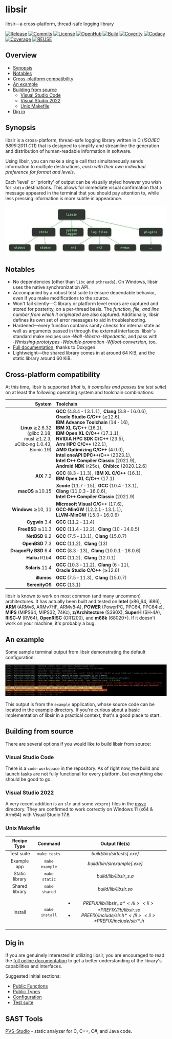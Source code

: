# libsir

libsir&mdash;a cross-platform, thread-safe logging library

<!-- SPDX-License-Identifier: MIT -->
<!-- Copyright (c) 2018-current Ryan M. Lederman <lederman@gmail.com> -->

[![Release](https://img.shields.io/github/v/release/aremmell/libsir?color=%2340b900?cacheSeconds=60)](releases/latest)
[![Commits](https://img.shields.io/github/commits-since/aremmell/libsir/latest?cacheSeconds=60&color=%2340b900)](commits/master)
[![License](https://img.shields.io/github/license/aremmell/libsir?color=%2340b900&cacheSeconds=60)](LICENSE)
[![OpenHub](https://img.shields.io/badge/openhub-libsir-ok.svg?color=%2340b900&cacheSeconds=60)](https://www.openhub.net/p/libsir/)
[![Build](https://img.shields.io/travis/com/aremmell/libsir?cacheSeconds=60&color=%2340b900)](https://app.travis-ci.com/aremmell/libsir)
[![Coverity](https://img.shields.io/coverity/scan/28843.svg?color=%2340b900&cacheSeconds=60)](https://scan.coverity.com/projects/aremmell-libsir)
[![Codacy](https://img.shields.io/codacy/grade/c631edd919a94bafa21c98dfcf72f2ad?color=%2340b900&cacheSeconds=60)](https://app.codacy.com/gh/aremmell/libsir/dashboard?utm_source=gh&utm_medium=referral&utm_content=&utm_campaign=Badge_grade)
[![Coverage](https://img.shields.io/coverallsCoverage/github/aremmell/libsir?color=%2340b900&cacheSeconds=60)](https://coveralls.io/github/aremmell/libsir)
[![REUSE](https://img.shields.io/reuse/compliance/github.com%2Faremmell%2Flibsir?label=REUSE3&color=%2340b900&cacheSeconds=60)](https://api.reuse.software/info/github.com/aremmell/libsir)

## <a id="overview" /> Overview

<!-- toc -->

- [Synopsis](#synopsis)
- [Notables](#notables)
- [Cross-platform compatibility](#cross-platform-compatibility)
- [An example](#an-example)
- [Building from source](#building-from-source)
  - [Visual Studio Code](#visual-studio-code)
  - [Visual Studio 2022](#visual-studio-2022)
  - [Unix Makefile](#unix-makefile)
- [Dig in](#dig-in)

<!-- tocstop -->

## <a id="synopsis" /> Synopsis

libsir is a cross-platform, thread-safe logging library written in C (*ISO/IEC 9899:2011 C11*) that is designed to simplify and streamline the generation and distribution of human-readable information in software.

Using libsir, you can make a single call that simultaneously sends information to multiple destinations, *each with their own individual preference for format and levels*.

Each 'level' or 'priority' of output can be visually styled however you wish for `stdio` destinations. This allows for immediate visual confirmation that a message appeared in the terminal that you should pay attention to, while less pressing information is more subtle in appearance.

![libsir visual graph](./docs/res/libsir-alpha.png)

## <a id="notables" /> Notables

- No dependencies (other than `libc` and `pthreads`). On Windows, libsir uses the native synchronization API.
- Accompanied by a robust test suite to ensure dependable behavior, even if you make modifications to the source.
- Won't fail silently&mdash;C library or platform level errors are captured and stored for posterity, on a per-thread basis. The *function, file, and line number from which it originated* are also captured. Additionally, libsir defines its own set of error messages to aid in troubleshooting.
- Hardened&mdash;every function contains sanity checks for internal state as well as arguments passed in through the external interfaces. libsir's standard make recipes use *‑Wall&nbsp;‑Wextra&nbsp;‑Wpedantic*, and pass with *‑Wmissing‑prototypes&nbsp;‑Wdouble‑promotion&nbsp;‑Wfloat‑conversion*, too.
- [Full documentation](https://libsir.rml.dev), thanks to Doxygen.
- Lightweight&mdash;the shared library comes in at around 64&nbsp;KiB, and the static library around 60&nbsp;KiB.

## <a id="cross-platform-compatibility" /> Cross-platform compatibility

At this time, libsir is supported (*that is, it compiles and passes the test suite*) on at least the following operating system and toolchain combinations:

| System | Toolchain |
| ------:|:--------- |
| **Linux**&nbsp;≳2.6.32<br>(glibc&nbsp;2.18, musl&nbsp;≳1.2.3, uClibc‑ng&nbsp;1.0.43, Bionic&nbsp;19) | **GCC**&nbsp;(4.8.4&nbsp;‑&nbsp;13.1.1),&nbsp; **Clang**&nbsp;(3.8&nbsp;‑&nbsp;16.0.6),&nbsp; **Oracle&nbsp;Studio&nbsp;C/C++**&nbsp;(≳12.6),&nbsp; **IBM&nbsp;Advance&nbsp;Toolchain**&nbsp;(14&nbsp;‑&nbsp;16),&nbsp; **IBM&nbsp;XL&nbsp;C/C++**&nbsp;(16.1),&nbsp; **IBM&nbsp;Open&nbsp;XL&nbsp;C/C++**&nbsp;(17.1.1),&nbsp; **NVIDIA&nbsp;HPC&nbsp;SDK&nbsp;C/C++**&nbsp;(23.5),&nbsp; **Arm&nbsp;HPC&nbsp;C/C++**&nbsp;(22.1),&nbsp; **AMD&nbsp;Optimizing&nbsp;C/C++**&nbsp;(4.0.0),&nbsp; **Intel&nbsp;oneAPI&nbsp;DPC++/C++**&nbsp;(2023.1),&nbsp; **Intel&nbsp;C++&nbsp;Compiler&nbsp;Classic**&nbsp;(2021.9),&nbsp; **Android&nbsp;NDK**&nbsp;(r25c),&nbsp; **Chibicc**&nbsp;(2020.12.6) |
| **AIX**&nbsp;7.2 | **GCC**&nbsp;(8.3&nbsp;‑&nbsp;11.3),&nbsp; **IBM&nbsp;XL&nbsp;C/C++**&nbsp;(16.1),&nbsp; **IBM&nbsp;Open&nbsp;XL&nbsp;C/C++**&nbsp;(17.1) |
| **macOS**&nbsp;≳10.15 | **Xcode**&nbsp;(11.7&nbsp;‑&nbsp;15),&nbsp; **GCC**&nbsp;(10.4&nbsp;‑&nbsp;13.1),&nbsp; **Clang**&nbsp;(11.0.3&nbsp;‑&nbsp;16.0.6),&nbsp; **Intel&nbsp;C++&nbsp;Compiler&nbsp;Classic**&nbsp;(2021.9) |
| **Windows**&nbsp;≳10, 11 | **Microsoft&nbsp;Visual&nbsp;C/C++**&nbsp;(17.6),&nbsp; **GCC‑MinGW**&nbsp;(12.2.1&nbsp;‑&nbsp;13.1.1),&nbsp; **LLVM‑MinGW**&nbsp;(15.0&nbsp;‑&nbsp;16.0.6) |
| **Cygwin**&nbsp;3.4 | **GCC**&nbsp;(11.2&nbsp;‑&nbsp;11.4) |
| **FreeBSD**&nbsp;≳11.3 | **GCC**&nbsp;(11.4&nbsp;‑&nbsp;12.2),&nbsp; **Clang**&nbsp;(10&nbsp;‑&nbsp;14.0.5) |
| **NetBSD**&nbsp;9.2 | **GCC**&nbsp;(7.5&nbsp;‑&nbsp;13.1),&nbsp; **Clang**&nbsp;(15.0.7) |
| **OpenBSD**&nbsp;7.3 | **GCC**&nbsp;(11.2),&nbsp; **Clang**&nbsp;(13) |
| **DragonFly**&nbsp;**BSD**&nbsp;6.4 | **GCC**&nbsp;(8.3&nbsp;‑&nbsp;13),&nbsp; **Clang**&nbsp;(10.0.1&nbsp;‑&nbsp;16.0.6) |
| **Haiku**&nbsp;R1b4 | **GCC**&nbsp;(11.2),&nbsp; **Clang**&nbsp;(12.0.1) |
| **Solaris**&nbsp;11.4 | **GCC**&nbsp;(10.3&nbsp;‑&nbsp;11.2),&nbsp; **Clang**&nbsp;(6&nbsp;‑&nbsp;11),&nbsp; **Oracle&nbsp;Studio&nbsp;C/C++**&nbsp;(≳12.6) |
| **illumos** | **GCC**&nbsp;(7.5&nbsp;‑&nbsp;11.3),&nbsp; **Clang**&nbsp;(15.0.7) |
| **SerenityOS** | **GCC**&nbsp;(13.1) |

libsir is known to work on most common (and many uncommon) architectures.
It has actually been built and tested on **Intel** (x86\_64, i686), **ARM** (ARMv6, ARMv7HF, ARMv8‑A), **POWER** (PowerPC, PPC64, PPC64le), **MIPS** (MIPS64, MIPS32, 74Kc), **z/Architecture** (S390X), **SuperH** (SH‑4A), **RISC‑V** (RV64), **OpenRISC** (OR1200), and **m68k** (68020+).
If it doesn't work on your machine, it's probably a bug.

## <a id="an-example" /> An example

Some sample terminal output from libsir demonstrating the default configuration:

![sample terminal output](./docs/res/sample-terminal.png)

This output is from the `example` application, whose source code can be located in the [example](https://github.com/aremmell/libsir/tree/master/example) directory. If you're curious about a basic implementation of libsir in a practical context, that's a good place to start.

## <a id="building-from-source" /> Building from source

There are several options if you would like to build libsir from source:

### <a id="visual-studio-code" /> Visual Studio Code

There is a `code‑workspace` in the repository. As of right now, the build and launch tasks are not fully functional for every platform, but everything else should be good to go.

### <a id="visual-studio-2022" /> Visual Studio 2022

A very recent addition is an `sln` and some `vcxproj` files in the [msvc](https://github.com/aremmell/libsir/tree/master/msvs) directory. They are confirmed to work correctly on Windows 11 (x64 &amp; Arm64) with Visual Studio 17.6.

### <a id="unix-makefile" /> Unix Makefile

| Recipe Type    |    Command          |       Output file(s)                                          |
| :------------: | :-----------------: | :-----------------------------------------------------------: |
| Test suite     |  `make tests`       |                  *build/bin/sirtests[.exe]*                   |
| Example app    | `make example`      |                  *build/bin/sirexample[.exe]*                 |
| Static library |    `make static`    |                   *build/lib/libsir_s.a*                      |
| Shared library |    `make shared`    |                    *build/lib/libsir.so*                      |
|    Install     | `make install` |    <ul><li>*$PREFIX/lib/libsir_s.a*</li><li>*$PREFIX/lib/libsir.so*</li><li>*$PREFIX/include/sir.h*</li><li>*$PREFIX/include/sir/\*.h*</li></ul>  |

## <a id="dig-in" /> Dig in

If you are genuinely interested in utilizing libsir, you are encouraged to read the [full online documentation](https://libsir.rml.dev) to get a better understanding of the library's capabilities and interfaces.

Suggested initial sections:

- [Public Functions](https://libsir.rml.dev/group__publicfuncs.html)
- [Public Types](https://libsir.rml.dev/group__publictypes.html)
- [Configuration](https://libsir.rml.dev/config.html)
- [Test suite](https://libsir.rml.dev/testsuite.html)

## SAST Tools

[PVS-Studio](https://pvs-studio.com/pvs-studio/?utm_source=website&utm_medium=github&utm_campaign=open_source) - static analyzer for C, C++, C#, and Java code.
